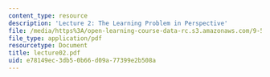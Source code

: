 ```yaml
---
content_type: resource
description: 'Lecture 2: The Learning Problem in Perspective'
file: /media/https%3A/open-learning-course-data-rc.s3.amazonaws.com/9-520-statistical-learning-theory-and-applications-spring-2003/e78149ec3db50b66d09a77399e2b508a_lecture02.pdf
file_type: application/pdf
resourcetype: Document
title: lecture02.pdf
uid: e78149ec-3db5-0b66-d09a-77399e2b508a
---
```

